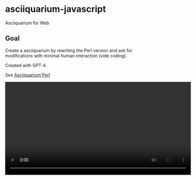 # asciiquarium-javascript
Asciiquarium for Web

## Goal
Create a asciiquarium by rewriting the Perl version and ask for modifications with minimal human interaction (vide coding).

Created with GPT-4.

See [Asciiquarium Perl](https://github.com/cmatsuoka/asciiquarium/)

<video width="600" controls>
  <source src="https://github.com/danilo-favoratti/asciiquarium-javascript/blob/main/video/video.mp4" type="video/mp4">
</video>
